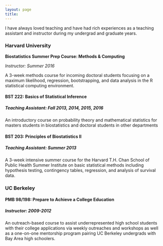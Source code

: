 ```yaml
---
layout: page
title: 
---
```


I have always loved teaching and have had rich experiences as a teaching assistant and instructor during my undergrad and graduate years.

### Harvard University ###


**Biostatistics Summer Prep Course: Methods & Computing**

*Instructor: Summer 2016*

A 3-week methods course for incoming doctoral students focusing on a maximum likelihood, regression, bootstrapping, and data analysis in the R statistical computing environment.

#### BST 222: Basics of Statistical Inference ####
##### Teaching Assistant: Fall 2013, 2014, 2015, 2016 #####
An introductory course on probability theory and mathematical statistics for masters students in biostatistics and doctoral students in other departments
    
#### BST 203: Principles of Biostatistics II ####
##### Teaching Assistant: Summer 2013 #####
A 3-week intensive summer course for the Harvard T.H. Chan School of Public Health Summer Institute on basic statistical methods including hypothesis testing, contingency tables, regression, and analysis of survival data. 
	
### UC Berkeley ###


#### PMB 98/198: Prepare to Achieve a College Education ####
##### Instructor: 2009-2012 #####
An outreach-based course to assist underrepresented high school students with their college applications via weekly outreaches and workshops as well as a one-on-one mentorship program pairing UC Berkeley undergrads with Bay Area high schoolers.
